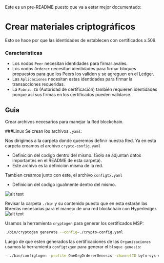 Este es un pre-README puesto que va a estar mejor documentado:

# Crear materiales criptográficos
Esto se hace por que las identidades de establecen con certificados x.509.
### Caracteristicas
* Los nodos `Peer` necesitan identidades para firmar avales.
* Los nodos `Orderer` necesitan identidades para firmar bloques propuestos para que los Peers los validen y se agreguen en el Ledger.
* Las `Aplicaciones` necesitan estas identidades para firmar la transacciones requeridas.
* La `Fabric CA` (Autoridad de certificación) también requieren identidades porque así sus firmas en los certificados pueden validarse.
## Guia
Crear archivos necesarios para manejar la Red blockchain.

###Linux
Se crean los archivos `.yaml`:

Nos dirigimos a la carpeta donde queremos definir nuestra Red. Ya en esta carpeta creamos el archivo `crypto-config.yaml`
* Definición del codigo dentro del mismo. (Solo se adjuntan datos importantes en el README de esta carpeta).
* Este archivo es la definición misma de la red.

Tambien creamos junto con este, el archivo `configtx.yaml`
* Definición del codigo igualmente dentro del mismo.

![alt text](https://github.com/DavReina/DEMO-Hyperledger-Fabric/tree/master/imgs/network_1.png)

Revisar la carpeta `./bin` y su contenido puesto que en esta estarán las librerías necesarias para el manejo de una red blockchain con Hyperledger.
![alt text](https://github.com/DavReina/DEMO-Hyperledger-Fabric/tree/master/imgs/network_2.png)

Usamos la herramienta `cryptogen` para generar los certificados MSP:
```bash
./bin/cryptogen generate --config=./crypto-config.yaml
```
Luego de que esten generados las certificaciones de las `Organizaciones` usamos la herramienta `configtxgen` para generar el `bloque genesis`:
```bash
- ./bin/configtxgen -profile OneOrgOrdererGenesis -channelID byfn-sys-channel -outputBlock ./channel-artifacts/genesis.block
```